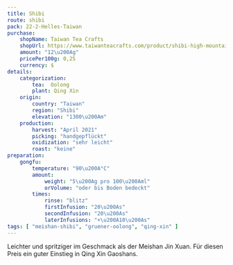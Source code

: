 ```yaml
---
title: Shibi
route: shibi
pack: 22-2-Helles-Taiwan
purchase:
    shopName: Taiwan Tea Crafts
    shopUrl: https://www.taiwanteacrafts.com/product/shibi-high-mountain-spring-oolong-tea/?v=3a52f3c22ed6
    amount: "12\u200Ag"
    pricePer100g: 0,25
    currency: $
details:
    categorization:
        tea:  Oolong
        plant: Qing Xin
    origin:
        country: "Taiwan"
        region: "Shibi"
        elevation: "1300\u200Am"
    production:
        harvest: "April 2021"
        picking: "handgepflückt"
        oxidization: "sehr leicht"
        roast: "keine"
preparation:
    gongfu:
        temperature: "90\u200A°C"
        amount:
            weight: "5\u200Ag pro 100\u200Aml"
            orVolume: "oder bis Boden bedeckt"
        times:
            rinse: "blitz"
            firstInfusion: "20\u200As"
            secondInfusion: "20\u200As"
            laterInfusions: "+\u200A10\u200As"
tags: [ "meishan-shibi", "gruener-oolong", "qing-xin" ]
---
```

Leichter und spritziger im Geschmack als der Meishan Jin Xuan. Für diesen Preis ein guter Einstieg in Qing Xin Gaoshans.